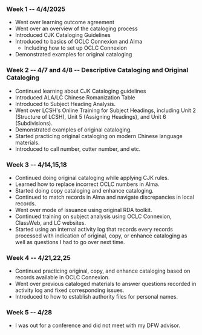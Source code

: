 ### Week 1 -- 4/4/2025
- Went over learning outcome agreement
- Went over an overview of the cataloging process
- Introduced CJK Cataloging Guidelines
- Introduced to basics of OCLC Connexion and Alma
	- Including how to set up OCLC Connexion
- Demonstrated examples for original cataloging

### Week 2 -- 4/7 and 4/8 -- Descriptive Cataloging and Original Cataloging
- Continued learning about CJK Cataloging guidelines
- Introduced ALA/LC Chinese Romanization Table
- Introduced to Subject Heading Analysis. 
- Went over LCSH's Online Training for Subject Headings, including Unit 2 (Structure of LCSH), Unit 5 (Assigning Headings), and Unit 6 (Subdivisions).
- Demonstrated examples of original cataloging.
- Started practicing original cataloging on modern Chinese language materials.
- Introduced to call number, cutter number, and etc. 

### Week 3 -- 4/14,15,18
- Continued doing original cataloging while applying CJK rules.
- Learned how to replace incorrect OCLC numbers in Alma. 
- Started doing copy cataloging and enhance cataloging. 
- Continued to match records in Alma and navigate discrepancies in local records. 
- Went over mode of issuance using original RDA toolkit.
- Continued training on subject analysis using OCLC Connexion, ClassWeb, and LC websites. 
- Started using an internal activity log that records every records processed with indication of original, copy, or enhance cataloging as well as questions I had to go over next time.

### Week 4 -- 4/21,22,25
- Continued practicing original, copy, and enhance cataloging based on records available in OCLC Connexion. 
- Went over previous cataloged materials to answer questions recorded in activity log and fixed corresponding issues. 
- Introduced to how to establish authority files for personal names.

### Week 5 -- 4/28
- I was out for a conference and did not meet with my DFW advisor. 
